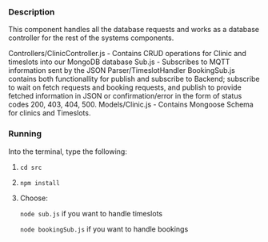 ### Description
This component handles all the database requests and works as a database controller for the rest of the systems components.

Controllers/ClinicController.js - Contains CRUD operations for Clinic and timeslots into our MongoDB database
Sub.js - Subscribes to MQTT information sent by the JSON Parser/TimeslotHandler
BookingSub.js contains both functionallity for publish and subscribe to Backend; subscribe to wait on fetch requests and booking requests, and publish to provide fetched information in JSON or confirmation/error in the form of status codes 200, 403, 404, 500.
Models/Clinic.js - Contains Mongoose Schema for clinics and Timeslots.

### Running
Into the terminal, type the following:
1. `cd src`
2. `npm install`
3. Choose:

    `node sub.js` if you want to handle timeslots
 
    `node bookingSub.js` if you want to handle bookings
